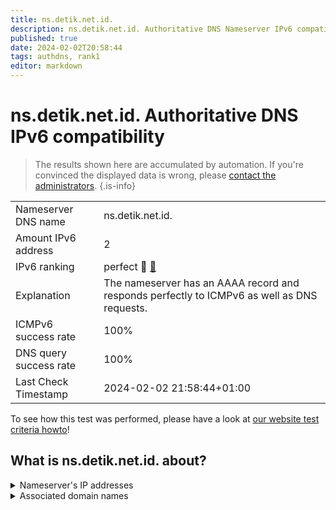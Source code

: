```yaml
---
title: ns.detik.net.id.
description: ns.detik.net.id. Authoritative DNS Nameserver IPv6 compatibility
published: true
date: 2024-02-02T20:58:44
tags: authdns, rank1
editor: markdown
---
```


# ns.detik.net.id. Authoritative DNS IPv6 compatibility

> The results shown here are accumulated by automation. If you're convinced the displayed data is wrong, please [contact the administrators](/howto/chat). 
{.is-info}




|   |   |
| - | - |
| Nameserver DNS name | ns.detik.net.id.
| Amount IPv6 address | 2
| IPv6 ranking | perfect :1st_place_medal: [🔗](/howto/ranking) |
| Explanation | The nameserver has an AAAA record and responds perfectly to ICMPv6 as well as DNS requests. |
| ICMPv6 success rate | 100%|
| DNS query success rate | 100% |
| Last Check Timestamp | 2024-02-02 21:58:44+01:00 |

To see how this test was performed, please have a look at [our website test criteria howto](/howto/testcriteria/authdns)!


## What is ns.detik.net.id. about?




<details>
<summary>Nameserver's IP addresses</summary>

2402:a000:3fff:fffe:de7:1c:244:91

2402:a000:ffff::95

</details>



<details>
<summary>Associated domain names</summary>

www.detik.com

</details>
